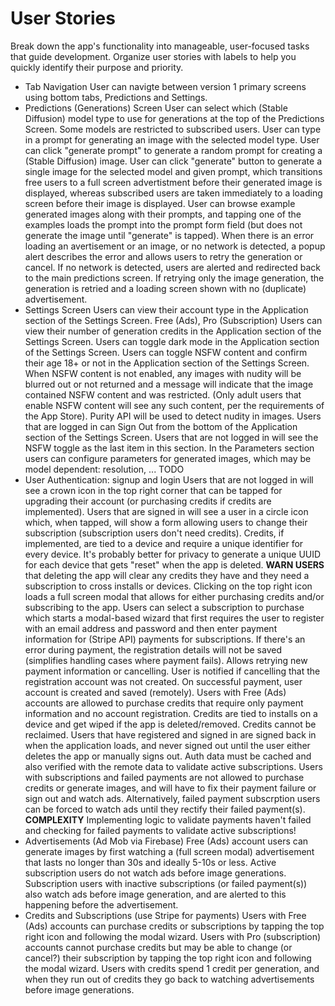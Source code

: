 # User Stories

Break down the app's functionality into manageable, user-focused tasks that guide development.
Organize user stories with labels to help you quickly identify their purpose and priority. 

- Tab Navigation
    User can navigte between version 1 primary screens using bottom tabs, Predictions and Settings.
- Predictions (Generations) Screen 
    User can select which (Stable Diffusion) model type to use for generations at the top of the Predictions Screen.
        Some models are restricted to subscribed users.
    User can type in a prompt for generating an image with the selected model type.
    User can click "generate prompt" to generate a random prompt for creating a (Stable Diffusion) image.
    User can click "generate" button to generate a single image for the selected model and given prompt, which transitions free users to a full screen advertistment before their generated image is displayed, whereas subscribed users are taken immediately to a loading screen before their image is displayed.
    User can browse example generated images along with their prompts, and tapping one of the examples loads the prompt into the prompt form field (but does not generate the image until "generate" is tapped).
    When there is an error loading an avertisement or an image, or no network is detected, a popup alert describes the error and allows users to retry the generation or cancel.
        If no network is detected, users are alerted and redirected back to the main predictions screen.
        If retrying only the image generation, the generation is retried and a loading screen shown with no (duplicate) advertisement.
- Settings Screen
    Users can view their account type in the Application section of the Settings Screen.
        Free (Ads), Pro (Subscription)
    Users can view their number of generation credits in the Application section of the Settings Screen.
    Users can toggle dark mode in the Application section of the Settings Screen.
    Users can toggle NSFW content and confirm their age 18+ or not in the Application section of the Settings Screen.
        When NSFW content is not enabled, any images with nudity will be blurred out or not returned and a message will indicate that the image contained NSFW content and was restricted. (Only adult users that enable NSFW content will see any such content, per the requirements of the App Store).
        Purity API will be used to detect nudity in images.
    Users that are logged in can Sign Out from the bottom of the Application section of the Settings Screen. Users that are not logged in will see the NSFW toggle as the last item in this section.
    In the Parameters section users can configure parameters for generated images, which may be model dependent:    resolution, ... TODO
- User Authentication: signup and login
    Users that are not logged in will see a crown icon in the top right corner that can be tapped for upgrading their account (or purchasing credits if credits are implemented). Users that are signed in will see a user in a circle icon which, when tapped, will show a form allowing users to change their subscription (subscription users don't need credits).
        Credits, if implemented, are tied to a device and require a unique identifier for every device. It's probably better for privacy to generate a unique UUID for each device that gets "reset" when the app is deleted. **WARN USERS** that deleting the app will clear any credits they have and they need a subscription to cross installs or devices.
    Clicking on the top right icon loads a full screen modal that allows for either purchasing credits and/or subscribing to the app.
    Users can select a subscription to purchase which starts a modal-based wizard that first requires the user to register with an email address and password and then enter payment information for (Stripe API) payments for subscriptions.
        If there's an error during payment, the registration details will not be saved (simplifies handling cases where payment fails). Allows retrying new payment information or cancelling. User is notified if cancelling that the registration account was not created. On successful payment, user account is created and saved (remotely).
    Users with Free (Ads) accounts are allowed to purchase credits that require only payment information and no account registration. Credits are tied to installs on a device and get wiped if the app is deleted/removed. Credits cannot be reclaimed.
    Users that have registered and signed in are signed back in when the application loads, and never signed out until the user either deletes the app or manually signs out.
        Auth data must be cached and also verified with the remote data to validate active subscriptions.
        Users with subscriptions and failed payments are not allowed to purchase credits or generate images, and will have to fix their payment failure or sign out and watch ads.
        Alternatively, failed payment subscrption users can be forced to watch ads until they rectify their failed payment(s).
        **COMPLEXITY** Implementing logic to validate payments haven't failed and checking for failed payments to validate active subscriptions!
- Advertisements (Ad Mob via Firebase)
    Free (Ads) account users can generate images by first watching a (full screen modal) advertisement that lasts no longer than 30s and ideally 5-10s or less.
        Active subscription users do not watch ads before image generations.
        Subscription users with inactive subscriptions (or failed payment(s)) also watch ads before image generation, and are alerted to this happening before the advertisement.
- Credits and Subscriptions (use Stripe for payments)
    Users with Free (Ads) accounts can purchase credits or subscriptions by tapping the top right icon and following the modal wizard.
    Users with Pro (subscription) accounts cannot purchase credits but may be able to change (or cancel?) their subscription by tapping the top right icon and following the modal wizard.
    Users with credits spend 1 credit per generation, and when they run out of credits they go back to watching advertisements before image generations.
